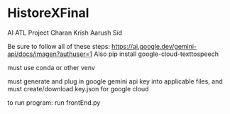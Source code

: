# HistoreXFinal
AI ATL Project Charan Krish Aarush Sid

Be sure to follow all of these steps: https://ai.google.dev/gemini-api/docs/imagen?authuser=1
Also pip install google-cloud-texttospeech


must use conda or other venv

must generate and plug in google gemini api key into applicable files, and must create/download key.json for google cloud

to run program: run frontEnd.py
